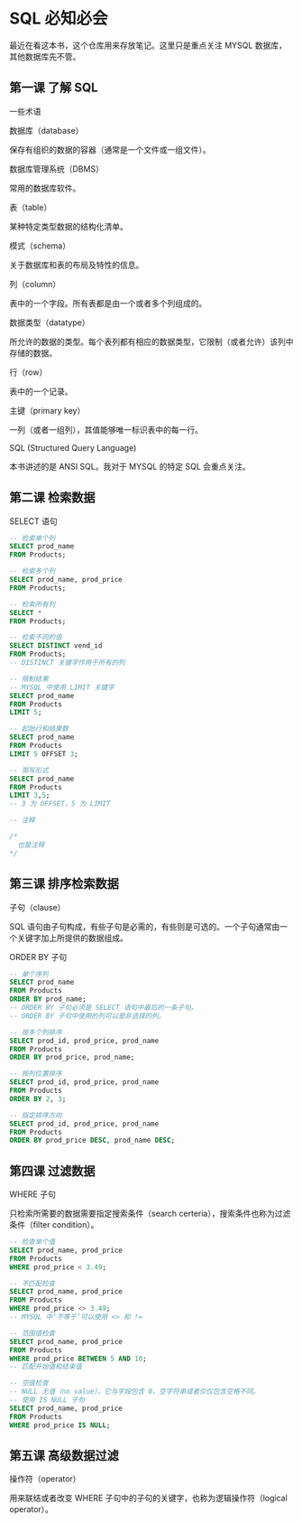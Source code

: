 # SQL 必知必会

最近在看这本书，这个仓库用来存放笔记。这里只是重点关注 MYSQL 数据库，其他数据库先不管。

## 第一课 了解 SQL

一些术语

数据库（database）

保存有组织的数据的容器（通常是一个文件或一组文件）。

数据库管理系统（DBMS）

常用的数据库软件。

表（table）

某种特定类型数据的结构化清单。

模式（schema）

关于数据库和表的布局及特性的信息。

列（column）

表中的一个字段。所有表都是由一个或者多个列组成的。

数据类型（datatype）

所允许的数据的类型。每个表列都有相应的数据类型，它限制（或者允许）该列中存储的数据。

行（row）

表中的一个记录。

主键（primary key）

一列（或者一组列），其值能够唯一标识表中的每一行。

SQL (Structured Query Language)

本书讲述的是 ANSI SQL。我对于 MYSQL 的特定 SQL 会重点关注。

## 第二课 检索数据

SELECT 语句

```sql
-- 检索单个列
SELECT prod_name
FROM Products;

-- 检索多个列
SELECT prod_name, prod_price
FROM Products;

-- 检索所有列
SELECT *
FROM Products;

-- 检索不同的值
SELECT DISTINCT vend_id
FROM Products;
-- DISTINCT 关键字作用于所有的列

-- 限制结果
-- MYSQL 中使用 LIMIT 关键字
SELECT prod_name
FROM Products
LIMIT 5;

-- 起始行和结果数
SELECT prod_name
FROM Products
LIMIT 5 OFFSET 3;

-- 简写形式
SELECT prod_name
FROM Products
LIMIT 3,5;
-- 3 为 OFFSET，5 为 LIMIT

-- 注释

/*
  也是注释
*/
```

## 第三课 排序检索数据

子句（clause）

SQL 语句由子句构成，有些子句是必需的，有些则是可选的。一个子句通常由一个关键字加上所提供的数据组成。

ORDER BY 子句

```sql
-- 单个序列
SELECT prod_name
FROM Products
ORDER BY prod_name;
-- ORDER BY 子句必须是 SELECT 语句中最后的一条子句。
-- ORDER BY 子句中使用的列可以是非选择的列。

-- 按多个列排序
SELECT prod_id, prod_price, prod_name
FROM Products
ORDER BY prod_price, prod_name;

-- 按列位置排序
SELECT prod_id, prod_price, prod_name
FROM Products
ORDER BY 2, 3;

-- 指定排序方向
SELECT prod_id, prod_price, prod_name
FROM Products
ORDER BY prod_price DESC, prod_name DESC;
```

## 第四课 过滤数据

WHERE 子句

只检索所需要的数据需要指定搜索条件（search certeria），搜索条件也称为过滤条件（filter condition）。

```sql
-- 检查单个值
SELECT prod_name, prod_price
FROM Products
WHERE prod_price < 3.49;

-- 不匹配检查
SELECT prod_name, prod_price
FROM Products
WHERE prod_price <> 3.49;
-- MYSQL 中‘不等于’可以使用 <> 和 !=

-- 范围值检查
SELECT prod_name, prod_price
FROM Products
WHERE prod_price BETWEEN 5 AND 10;
-- 匹配开始值和结束值

-- 空值检查
-- NULL 无值（no value），它与字段包含 0、空字符串或者仅仅包含空格不同。
-- 使用 IS NULL 子句
SELECT prod_name, prod_price
FROM Products
WHERE prod_price IS NULL;
```

## 第五课 高级数据过滤

操作符（operator）

用来联结或者改变 WHERE 子句中的子句的关键字，也称为逻辑操作符（logical operator）。




